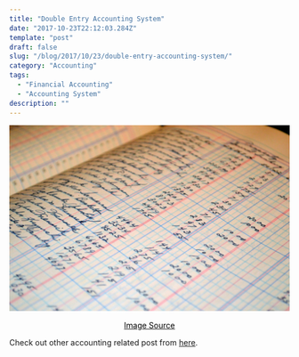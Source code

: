 ```yaml
---
title: "Double Entry Accounting System"
date: "2017-10-23T22:12:03.284Z"
template: "post"
draft: false
slug: "/blog/2017/10/23/double-entry-accounting-system/"
category: "Accounting"
tags:
  - "Financial Accounting"
  - "Accounting System"
description: ""
---
```


![Double Entry Accounting System](/media/pixabay/double-entry-accounting-system.jpg "Double Entry Accounting System")
[<center><span style="color:black">Image Source</span></center>](https://pixabay.com/photos/calculator-calculation-insurance-385506/)



Check out other accounting related post from
[here](https://www.nahidsaikat.com/category/accounting/ "Accounting Post").
